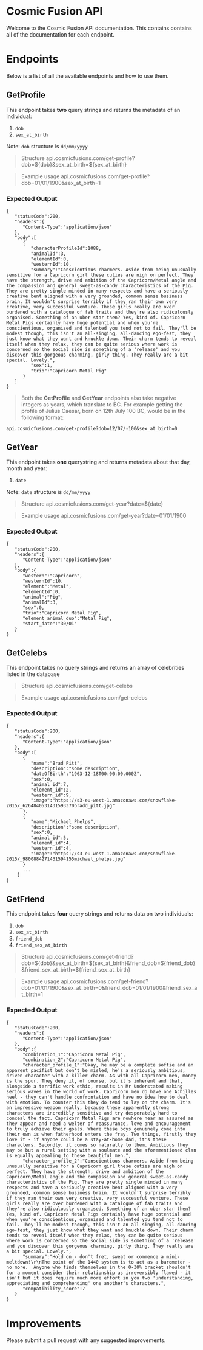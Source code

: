 # Cosmic Fusion API

Welcome to the Cosmic Fusion API documentation. This contains contains all of the documentation for each endpoint.

# Endpoints

Below is a list of all the available endpoints and how to use them.

## GetProfile

This endpoint takes **two** query strings and returns the metadata of an individual:

1. `dob`
2. `sex_at_birth`

Note: `dob` structure is `dd/mm/yyyy`

> Structure
api.cosmicfusions.com/get-profile?dob=${dob}&sex_at_birth=${sex_at_birth}

> Example usage
api.cosmicfusions.com/get-profile?dob=01/01/1900&sex_at_birth=1

### Expected Output

```
{
   "statusCode":200,
   "headers":{
      "Content-Type":"application/json"
   },
   "body":[
      {
         "characterProfileId":1088,
         "animalId":3,
         "elementId":0,
         "westernId":10,
         "summary":"Conscientious charmers. Aside from being unusually sensitive for a Capricorn girl these cuties are nigh on perfect. They have the strength, drive and ambition of the Capricorn/Metal angle and the compassion and general sweet-as-candy characteristics of the Pig. They are pretty single minded in many respects and have a seriously creative bent aligned with a very grounded, common sense business brain. It wouldn't surprise terribly if they ran their own very creative, very successful venture. These girls really are over burdened with a catalogue of fab traits and they're also ridiculously organised. Something of an uber star then? Yes, kind of. Capricorn Metal Pigs certainly have huge potential and when you're conscientious, organised and talented you tend not to fail. They'll be modest though, this isn't an all-singing, all-dancing ego-fest, they just know what they want and knuckle down. Their charm tends to reveal itself when they relax, they can be quite serious where work is concerned so the social side is something of a 'release' and you discover this gorgeous charming, girly thing. They really are a bit special. Lovely.",
         "sex":1,
         "trio":"Capricorn Metal Pig"
      }
   ]
}
```

> Both the **GetProfile** and **GetYear** endpoints also take negative integers as years, which translate to BC. For example getting the profile of Julius Caesar, born on 12th July 100 BC, would be in the following format:

`api.cosmicfusions.com/get-profile?dob=12/07/-100&sex_at_birth=0`


## GetYear

This endpoint takes **one** querystring and returns metadata about that day, month and year:

1. `date`

Note: `date` structure is `dd/mm/yyyy`

> Structure
api.cosmicfusions.com/get-year?date=${date}

> Example usage
api.cosmicfusions.com/get-year?date=01/01/1900

### Expected Output

```
{
   "statusCode":200,
   "headers":{
      "Content-Type":"application/json"
   },
   "body":{
      "western":"Capricorn",
      "westernId":10,
      "element":"Metal",
      "elementId":0,
      "animal":"Pig",
      "animalId":3,
      "sex":0,
      "trio":"Capricorn Metal Pig",
      "element_animal_duo":"Metal Pig",
      "start_date":"30/01"
   }
}
```

## GetCelebs

This endpoint takes no query strings and returns an array of celebrities listed in the database

> Structure
api.cosmicfusions.com/get-celebs

> Example usage
api.cosmicfusions.com/get-celebs

### Expected Output
```
{
   "statusCode":200,
   "headers":{
      "Content-Type":"application/json"
   },
   "body":[
      {
         "name":"Brad Pitt",
         "description":"some description",
         "dateOfBirth":"1963-12-18T00:00:00.000Z",
         "sex":0,
         "animal_id":7,
         "element_id":2,
         "western_id":9,
         "image":"https://s3-eu-west-1.amazonaws.com/snowflake-2015/_6264840531431593370bradd_pitt.jpg"
      },
      {
         "name":"Michael Phelps",
         "description":"some description",
         "sex":0,
         "animal_id":5,
         "element_id":4,
         "western_id":4,
         "image":"https://s3-eu-west-1.amazonaws.com/snowflake-2015/_9800884271431594155michael_phelps.jpg"
      }
      ...
    ]
}
```

## GetFriend

This endpoint takes **four** query strings and returns data on two individuals:

1. `dob`
2. `sex_at_birth`
3. `friend_dob`
4. `friend_sex_at_birth`

> Structure
api.cosmicfusions.com/get-friend?dob=${dob}&sex_at_birth=${sex_at_birth}&friend_dob=${friend_dob}&friend_sex_at_birth=${friend_sex_at_birth}

> Example usage
api.cosmicfusions.com/get-friend?dob=01/01/1900&sex_at_birth=0&friend_dob=01/01/1900&friend_sex_at_birth=1

### Expected Output
```
{
   "statusCode":200,
   "headers":{
      "Content-Type":"application/json"
   },
   "body":{
      "combination_1":"Capricorn Metal Pig",
      "combination_2":"Capricorn Metal Pig",
      "character_profile_1":"Okay, he may be a complete softie and an apparent pacifist but don't be misled, he's a seriously ambitious, driven character with a killer charm. As with all Capricorn men, money is the spur. They deny it, of course, but it's inherent and that, alongside a terrific work ethic, results in Mr Understated making serious waves in the world of work. Capricorn men do have one Achilles heel - they can't handle confrontation and have no idea how to deal with emotion. To counter this they do tend to lay on the charm. It's an impressive weapon really, because these apparently strong characters are incredibly sensitive and try desperately hard to conceal the fact. Capricorn Metal Pigs are nowhere near as assured as they appear and need a welter of reassurance, love and encouragement to truly achieve their goals. Where these boys genuinely come into their own is when fatherhood enters the fray. Two things, firstly they love it - if anyone could be a stay-at-home dad, it's these characters. Secondly, it comes so naturally to them. Ambitious they may be but a rural setting with a soulmate and the aforementioned clan is equally appealing to these beautiful men.",
      "character_profile_2":"Conscientious charmers. Aside from being unusually sensitive for a Capricorn girl these cuties are nigh on perfect. They have the strength, drive and ambition of the Capricorn/Metal angle and the compassion and general sweet-as-candy characteristics of the Pig. They are pretty single minded in many respects and have a seriously creative bent aligned with a very grounded, common sense business brain. It wouldn't surprise terribly if they ran their own very creative, very successful venture. These girls really are over burdened with a catalogue of fab traits and they're also ridiculously organised. Something of an uber star then? Yes, kind of. Capricorn Metal Pigs certainly have huge potential and when you're conscientious, organised and talented you tend not to fail. They'll be modest though, this isn't an all-singing, all-dancing ego-fest, they just know what they want and knuckle down. Their charm tends to reveal itself when they relax, they can be quite serious where work is concerned so the social side is something of a 'release' and you discover this gorgeous charming, girly thing. They really are a bit special. Lovely.",
      "summary":"Hold on - don't fret, sweat or commence a mini-meltdown!\r\nThe point of the 1440 system is to act as a barometer - no more.  Anyone who finds themselves in the 0-30% bracket shouldn't for a moment consider their relationship as irreversibly flawed - it isn't but it does require much more effort in you two 'understanding, appreciating and comprehending' one another's characters.",
      "compatibility_score":7
   }
}
```

# Improvements

Please submit a pull request with any suggested improvements.